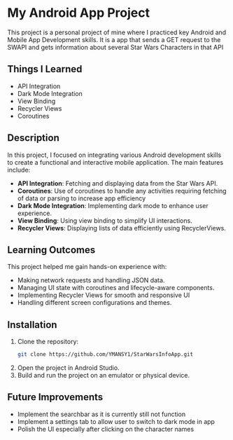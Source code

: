 # My Android App Project

This project is a personal project of mine where I practiced key Android and Mobile App Development skills. It is a app that sends a GET request to the SWAPI and gets information about several Star Wars Characters in that API

## Things I Learned

- API Integration
- Dark Mode Integration
- View Binding
- Recycler Views
- Coroutines

## Description

In this project, I focused on integrating various Android development skills to create a functional and interactive mobile application. The main features include:

- **API Integration**: Fetching and displaying data from the Star Wars API.
- **Coroutines**: Use of coroutines to handle any activities requiring fetching of data or parsing to increase app efficiency
- **Dark Mode Integration**: Implementing dark mode to enhance user experience.
- **View Binding**: Using view binding to simplify UI interactions.
- **Recycler Views**: Displaying lists of data efficiently using RecyclerViews.

## Learning Outcomes

This project helped me gain hands-on experience with:

- Making network requests and handling JSON data.
- Managing UI state with coroutines and lifecycle-aware components.
- Implementing Recycler Views for smooth and responsive UI
- Handling different screen configurations and themes.

## Installation

1. Clone the repository:
    ```bash
    git clone https://github.com/YMANSY1/StarWarsInfoApp.git
    ```
2. Open the project in Android Studio.
3. Build and run the project on an emulator or physical device.


## Future Improvements

- Implement the searchbar as it is currently still not function
- Implement a settings tab to allow user to switch to dark mode in app
- Polish the UI especially after clicking on the character names
